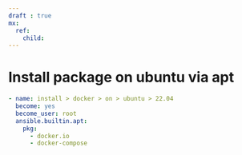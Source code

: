 ```yaml
---
draft : true
mx:  
  ref:
    child:
---
```


# Install package on ubuntu via apt
```yaml
- name: install > docker > on > ubuntu > 22.04
  become: yes
  become_user: root
  ansible.builtin.apt:
    pkg:
      - docker.io 
      - docker-compose 
```
